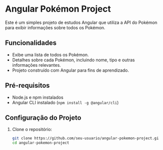 # Angular Pokémon Project

Este é um simples projeto de estudos Angular que utiliza a API do Pokémon para exibir informações sobre todos os Pokémon.

## Funcionalidades

- Exibe uma lista de todos os Pokémon.
- Detalhes sobre cada Pokémon, incluindo nome, tipo e outras informações relevantes.
- Projeto construído com Angular para fins de aprendizado.

## Pré-requisitos

- Node.js e npm instalados
- Angular CLI instalado (`npm install -g @angular/cli`)

## Configuração do Projeto

1. Clone o repositório:

   ```bash
   git clone https://github.com/seu-usuario/angular-pokemon-project.git
   cd angular-pokemon-project
